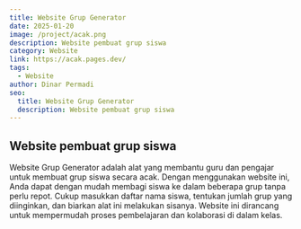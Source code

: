 ```yaml
---
title: Website Grup Generator
date: 2025-01-20
image: /project/acak.png
description: Website pembuat grup siswa
category: Website
link: https://acak.pages.dev/
tags:
  - Website
author: Dinar Permadi
seo:
  title: Website Grup Generator
  description: Website pembuat grup siswa
---
```


## Website pembuat grup siswa

Website Grup Generator adalah alat yang membantu guru dan pengajar untuk membuat grup siswa secara acak. Dengan menggunakan website ini, Anda dapat dengan mudah membagi siswa ke dalam beberapa grup tanpa perlu repot. Cukup masukkan daftar nama siswa, tentukan jumlah grup yang diinginkan, dan biarkan alat ini melakukan sisanya. Website ini dirancang untuk mempermudah proses pembelajaran dan kolaborasi di dalam kelas.
